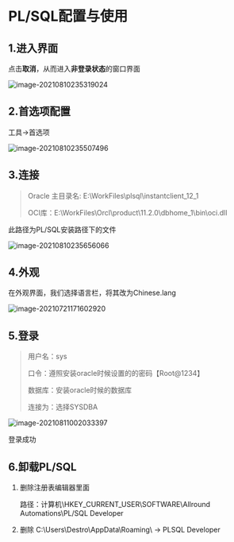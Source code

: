 # PL/SQL配置与使用

## 1.进入界面

点击**取消**，从而进入**非登录状态**的窗口界面

![image-20210810235319024](C:\Users\Destro\AppData\Roaming\Typora\typora-user-images\image-20210810235319024.png)

## 2.首选项配置

工具->首选项

![image-20210810235507496](C:\Users\Destro\AppData\Roaming\Typora\typora-user-images\image-20210810235507496.png)

## 3.连接

> Oracle 主目录名:  E:\WorkFiles\plsql\instantclient_12_1
>
> OCI库：E:\WorkFiles\Orcl\product\11.2.0\dbhome_1\bin\oci.dll

此路径为PL/SQL安装路径下的文件

![image-20210810235656066](C:\Users\Destro\AppData\Roaming\Typora\typora-user-images\image-20210810235656066.png)

## 4.外观

在外观界面，我们选择语言栏，将其改为Chinese.lang

![image-20210721171602920](C:\Users\Destro\AppData\Roaming\Typora\typora-user-images\image-20210721171602920.png)

## 5.登录

> 用户名：sys
>
> 口令：遵照安装oracle时候设置的的密码【Root@1234】
>
> 数据库：安装oracle时候的数据库
>
> 连接为：选择SYSDBA

![image-20210811002033397](C:\Users\Destro\AppData\Roaming\Typora\typora-user-images\image-20210811002033397.png)

登录成功

## 6.卸载PL/SQL

1. 删除注册表编辑器里面

   路径：计算机\HKEY_CURRENT_USER\SOFTWARE\Allround Automations\PL/SQL Developer

2. 删除 C:\Users\Destro\AppData\Roaming\   -> PLSQL Developer

